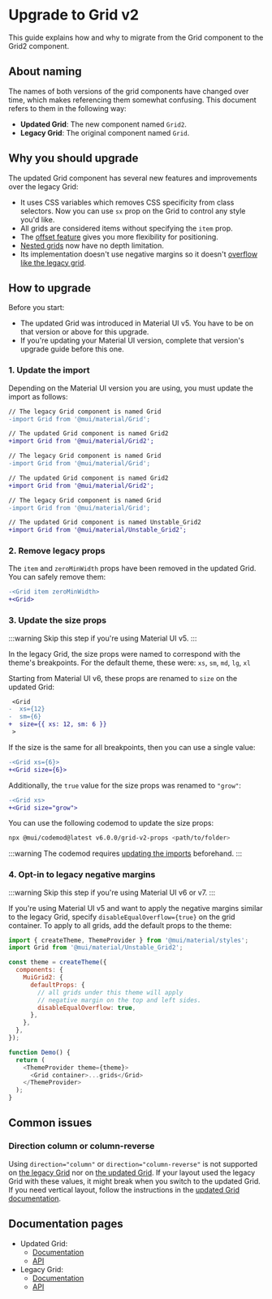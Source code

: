 # Upgrade to Grid v2

<p class="description">This guide explains how and why to migrate from the Grid component to the Grid2 component.</p>

## About naming

The names of both versions of the grid components have changed over time, which makes referencing them somewhat confusing.
This document refers to them in the following way:

- **Updated Grid**: The new component named `Grid2`.
- **Legacy Grid**: The original component named `Grid`.

## Why you should upgrade

The updated Grid component has several new features and improvements over the legacy Grid:

- It uses CSS variables which removes CSS specificity from class selectors.
  Now you can use `sx` prop on the Grid to control any style you'd like.
- All grids are considered items without specifying the `item` prop.
- The [offset feature](/material-ui/react-grid2/#offset) gives you more flexibility for positioning.
- [Nested grids](/material-ui/react-grid2/#nested-grid) now have no depth limitation.
- Its implementation doesn't use negative margins so it doesn't [overflow like the legacy grid](/material-ui/react-grid/#negative-margin).

## How to upgrade

Before you start:

- The updated Grid was introduced in Material UI v5. You have to be on that version or above for this upgrade.
- If you're updating your Material UI version, complete that version's upgrade guide before this one.

### 1. Update the import

Depending on the Material UI version you are using, you must update the import as follows:

<codeblock storageKey="material-ui-version">

```diff v7
// The legacy Grid component is named Grid
-import Grid from '@mui/material/Grid';

// The updated Grid component is named Grid2
+import Grid from '@mui/material/Grid2';

```

```diff v6
// The legacy Grid component is named Grid
-import Grid from '@mui/material/Grid';

// The updated Grid component is named Grid2
+import Grid from '@mui/material/Grid2';
```

```diff v5
// The legacy Grid component is named Grid
-import Grid from '@mui/material/Grid';

// The updated Grid component is named Unstable_Grid2
+import Grid from '@mui/material/Unstable_Grid2';
```

</codeblock>

### 2. Remove legacy props

The `item` and `zeroMinWidth` props have been removed in the updated Grid.
You can safely remove them:

```diff
-<Grid item zeroMinWidth>
+<Grid>
```

### 3. Update the size props

:::warning
Skip this step if you're using Material UI v5.
:::

In the legacy Grid, the size props were named to correspond with the theme's breakpoints.
For the default theme, these were: `xs`, `sm`, `md`, `lg`, `xl`

Starting from Material UI v6, these props are renamed to `size` on the updated Grid:

```diff
 <Grid
-  xs={12}
-  sm={6}
+  size={{ xs: 12, sm: 6 }}
 >
```

If the size is the same for all breakpoints, then you can use a single value:

```diff
-<Grid xs={6}>
+<Grid size={6}>
```

Additionally, the `true` value for the size props was renamed to `"grow"`:

```diff
-<Grid xs>
+<Grid size="grow">
```

You can use the following codemod to update the size props:

```bash v6
npx @mui/codemod@latest v6.0.0/grid-v2-props <path/to/folder>
```

:::warning
The codemod requires [updating the imports](#update-the-import) beforehand.
:::

### 4. Opt-in to legacy negative margins

:::warning
Skip this step if you're using Material UI v6 or v7.
:::

If you're using Material UI v5 and want to apply the negative margins similar to the legacy Grid, specify `disableEqualOverflow={true}` on the grid container.
To apply to all grids, add the default props to the theme:

```js
import { createTheme, ThemeProvider } from '@mui/material/styles';
import Grid from '@mui/material/Unstable_Grid2';

const theme = createTheme({
  components: {
    MuiGrid2: {
      defaultProps: {
        // all grids under this theme will apply
        // negative margin on the top and left sides.
        disableEqualOverflow: true,
      },
    },
  },
});

function Demo() {
  return (
    <ThemeProvider theme={theme}>
      <Grid container>...grids</Grid>
    </ThemeProvider>
  );
}
```

## Common issues

### Direction column or column-reverse

Using `direction="column"` or `direction="column-reverse"` is not supported on [the legacy Grid](/material-ui/react-grid/#direction-column-column-reverse) nor on [the updated Grid](/material-ui/react-grid2/#direction-column-or-column-reverse).
If your layout used the legacy Grid with these values, it might break when you switch to the updated Grid.
If you need vertical layout, follow the instructions in the [updated Grid documentation](/material-ui/react-grid2/#direction-column-or-column-reverse).

## Documentation pages

- Updated Grid:
  - [Documentation](/material-ui/react-grid2/)
  - [API](/material-ui/api/grid-2/)
- Legacy Grid:
  - [Documentation](/material-ui/react-grid/)
  - [API](/material-ui/api/grid/)
